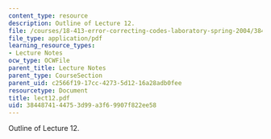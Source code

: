 ```yaml
---
content_type: resource
description: Outline of Lecture 12.
file: /courses/18-413-error-correcting-codes-laboratory-spring-2004/3844874144753d99a3f69907f822ee58_lect12.pdf
file_type: application/pdf
learning_resource_types:
- Lecture Notes
ocw_type: OCWFile
parent_title: Lecture Notes
parent_type: CourseSection
parent_uid: c2566f19-17cc-4273-5d12-16a28adb0fee
resourcetype: Document
title: lect12.pdf
uid: 38448741-4475-3d99-a3f6-9907f822ee58
---
```

Outline of Lecture 12.

